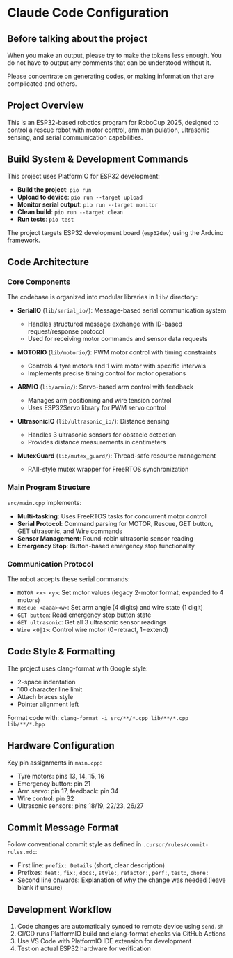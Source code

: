 # Claude Code Configuration
## Before talking about the project
When you make an output, please try to make the tokens less enough. You do not have to output any comments that can be understood without it.

Please concentrate on generating codes, or making information that are complicated and others.


## Project Overview

This is an ESP32-based robotics program for RoboCup 2025, designed to control a rescue robot with motor control, arm manipulation, ultrasonic sensing, and serial communication capabilities.

## Build System & Development Commands

This project uses PlatformIO for ESP32 development:

- **Build the project**: `pio run`
- **Upload to device**: `pio run --target upload`
- **Monitor serial output**: `pio run --target monitor`
- **Clean build**: `pio run --target clean`
- **Run tests**: `pio test`

The project targets ESP32 development board (`esp32dev`) using the Arduino framework.

## Code Architecture

### Core Components

The codebase is organized into modular libraries in `lib/` directory:

- **SerialIO** (`lib/serial_io/`): Message-based serial communication system
  - Handles structured message exchange with ID-based request/response protocol
  - Used for receiving motor commands and sensor data requests

- **MOTORIO** (`lib/motorio/`): PWM motor control with timing constraints
  - Controls 4 tyre motors and 1 wire motor with specific intervals
  - Implements precise timing control for motor operations

- **ARMIO** (`lib/armio/`): Servo-based arm control with feedback
  - Manages arm positioning and wire tension control
  - Uses ESP32Servo library for PWM servo control

- **UltrasonicIO** (`lib/ultrasonic_io/`): Distance sensing
  - Handles 3 ultrasonic sensors for obstacle detection
  - Provides distance measurements in centimeters

- **MutexGuard** (`lib/mutex_guard/`): Thread-safe resource management
  - RAII-style mutex wrapper for FreeRTOS synchronization

### Main Program Structure

`src/main.cpp` implements:

- **Multi-tasking**: Uses FreeRTOS tasks for concurrent motor control
- **Serial Protocol**: Command parsing for MOTOR, Rescue, GET button, GET ultrasonic, and Wire commands
- **Sensor Management**: Round-robin ultrasonic sensor reading
- **Emergency Stop**: Button-based emergency stop functionality

### Communication Protocol

The robot accepts these serial commands:
- `MOTOR <x> <y>`: Set motor values (legacy 2-motor format, expanded to 4 motors)
- `Rescue <aaaa><w>`: Set arm angle (4 digits) and wire state (1 digit)
- `GET button`: Read emergency stop button state
- `GET ultrasonic`: Get all 3 ultrasonic sensor readings
- `Wire <0|1>`: Control wire motor (0=retract, 1=extend)

## Code Style & Formatting

The project uses clang-format with Google style:
- 2-space indentation
- 100 character line limit
- Attach braces style
- Pointer alignment left

Format code with: `clang-format -i src/**/*.cpp lib/**/*.cpp lib/**/*.hpp`

## Hardware Configuration

Key pin assignments in `main.cpp`:
- Tyre motors: pins 13, 14, 15, 16
- Emergency button: pin 21
- Arm servo: pin 17, feedback: pin 34
- Wire control: pin 32
- Ultrasonic sensors: pins 18/19, 22/23, 26/27

## Commit Message Format

Follow conventional commit style as defined in `.cursor/rules/commit-rules.mdc`:
- First line: `prefix: Details` (short, clear description)
- Prefixes: `feat:`, `fix:`, `docs:`, `style:`, `refactor:`, `perf:`, `test:`, `chore:`
- Second line onwards: Explanation of why the change was needed (leave blank if unsure)

## Development Workflow

1. Code changes are automatically synced to remote device using `send.sh`
2. CI/CD runs PlatformIO build and clang-format checks via GitHub Actions
3. Use VS Code with PlatformIO IDE extension for development
4. Test on actual ESP32 hardware for verification